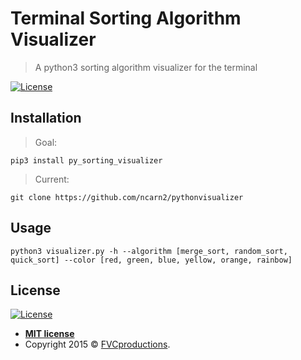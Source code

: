 #  Terminal Sorting Algorithm Visualizer
> A python3 sorting algorithm visualizer for the terminal

[![License](http://img.shields.io/:license-mit-blue.svg?style=flat-square)](http://badges.mit-license.org)

## Installation

> Goal:

`pip3 install py_sorting_visualizer`

> Current:

`git clone https://github.com/ncarn2/pythonvisualizer`


## Usage

`python3 visualizer.py -h --algorithm [merge_sort, random_sort, quick_sort] --color [red, green, blue, yellow, orange, rainbow]`

## License

[![License](http://img.shields.io/:license-mit-blue.svg?style=flat-square)](http://badges.mit-license.org)

- **[MIT license](http://opensource.org/licenses/mit-license.php)**
- Copyright 2015 © <a href="http://fvcproductions.com" target="_blank">FVCproductions</a>.